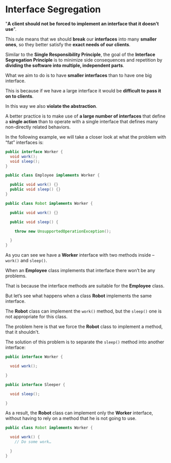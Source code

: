 
# Interface Segregation

"**A client should not be forced to implement an interface that it doesn’t use**".

This rule means that we should **break** our **interfaces** into many **smaller ones**, so they better satisfy the **exact needs of our clients**.

Similar to the **Single Responsibility Principle**, the goal of the **Interface Segregation Principle** is to minimize side consequences and repetition by **dividing the software into multiple, independent parts**.

What we aim to do is to have **smaller interfaces** than to have one big interface. 

This is because if we have a large interface it would be **difficult to pass it on to clients**. 

In this way we also **violate the abstraction**.​

A better practice is to make use of **a large number of interfaces** that define a **single action** than to operate with a single interface that defines many non-directly related behaviors.

In the following example, we will take a closer look at what the problem with “fat” interfaces is:

```java
public interface Worker {​
  void work();​
  void sleep();​
}
```

```java
public class Employee implements Worker {​

  public void work() {}​
  public void sleep() {}​
}

```

```java
public class Robot implements Worker {​

  public void work() {}​

  public void sleep() { ​

    throw new UnsupportedOperationException();​

  }​
}
```
As you can see we have a **Worker** interface with two methods inside – `work()` and `sleep()`.​

When an **Employee** class implements that interface there won’t be any problems. 

That is because the interface methods are suitable for the **Employee** class.​

But let’s see what happens when a class **Robot** implements the same interface.​

The **Robot** class can implement the `work()` method, but the `sleep()` one is not appropriate for this class. 

The problem here is that we force the **Robot** class to implement a method, that it shouldn't.​

The solution of this problem is to separate the `sleep()` method into another interface:

```java
public interface Worker {​

  void work();​

}
```
```java
public interface Sleeper {​

  void sleep();​

}
```
As a result, the **Robot** class can implement only the **Worker** interface, without having to rely on a method that he is not going to use.​

```java
public class Robot implements Worker {​

  void work() { ​
    // Do some work… ​

  }​
}
```

​

